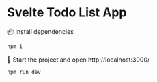 # Svelte Todo List App


📦️ Install dependencies

```sh
npm i
```

🦄 Start the project and open http://localhost:3000/

```sh
npm run dev
```
